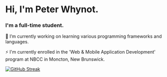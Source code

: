 <h1 align="left">Hi, I'm Peter Whynot.</h1>
<h3 align="left">I'm a full-time student.</h3>

🌱 I’m currently working on learning various programming frameworks and languages.

⚡ I'm currently enrolled in the 'Web & Mobile Application Development' program at NBCC in Moncton, New Brunswick.

<p align="left">
</p>

[![GitHub Streak](https://streak-stats.demolab.com?user=pbwhynot&theme=tokyonight)](https://git.io/streak-stats)









